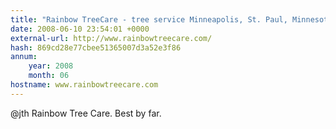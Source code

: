 ```yaml
---
title: "Rainbow TreeCare - tree service Minneapolis, St. Paul, Minnesota"
date: 2008-06-10 23:54:01 +0000
external-url: http://www.rainbowtreecare.com/
hash: 869cd28e77cbee51365007d3a52e3f86
annum:
    year: 2008
    month: 06
hostname: www.rainbowtreecare.com
---
```


@jth Rainbow Tree Care. Best by far. 
